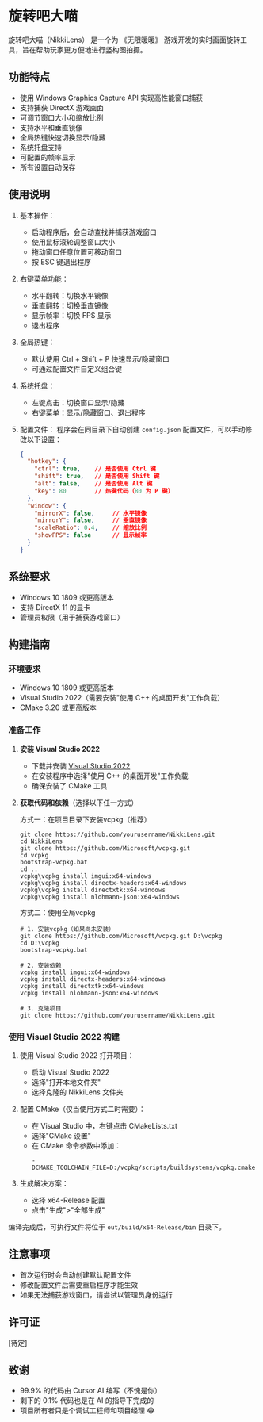 # 旋转吧大喵

旋转吧大喵（NikkiLens） 是一个为 《无限暖暖》 游戏开发的实时画面旋转工具，旨在帮助玩家更方便地进行竖构图拍摄。

## 功能特点

- 使用 Windows Graphics Capture API 实现高性能窗口捕获
- 支持捕获 DirectX 游戏画面
- 可调节窗口大小和缩放比例
- 支持水平和垂直镜像
- 全局热键快速切换显示/隐藏
- 系统托盘支持
- 可配置的帧率显示
- 所有设置自动保存

## 使用说明

1. 基本操作：
   - 启动程序后，会自动查找并捕获游戏窗口
   - 使用鼠标滚轮调整窗口大小
   - 拖动窗口任意位置可移动窗口
   - 按 ESC 键退出程序

2. 右键菜单功能：
   - 水平翻转：切换水平镜像
   - 垂直翻转：切换垂直镜像
   - 显示帧率：切换 FPS 显示
   - 退出程序

3. 全局热键：
   - 默认使用 Ctrl + Shift + P 快速显示/隐藏窗口
   - 可通过配置文件自定义组合键

4. 系统托盘：
   - 左键点击：切换窗口显示/隐藏
   - 右键菜单：显示/隐藏窗口、退出程序

5. 配置文件：
   程序会在同目录下自动创建 `config.json` 配置文件，可以手动修改以下设置：
   ```json
   {
     "hotkey": {
       "ctrl": true,    // 是否使用 Ctrl 键
       "shift": true,   // 是否使用 Shift 键
       "alt": false,    // 是否使用 Alt 键
       "key": 80        // 热键代码（80 为 P 键）
     },
     "window": {
       "mirrorX": false,     // 水平镜像
       "mirrorY": false,     // 垂直镜像
       "scaleRatio": 0.4,    // 缩放比例
       "showFPS": false      // 显示帧率
     }
   }
   ```

## 系统要求

- Windows 10 1809 或更高版本
- 支持 DirectX 11 的显卡
- 管理员权限（用于捕获游戏窗口）

## 构建指南

### 环境要求

- Windows 10 1809 或更高版本
- Visual Studio 2022（需要安装"使用 C++ 的桌面开发"工作负载）
- CMake 3.20 或更高版本

### 准备工作

1. **安装 Visual Studio 2022**
   - 下载并安装 [Visual Studio 2022](https://visualstudio.microsoft.com/vs/)
   - 在安装程序中选择"使用 C++ 的桌面开发"工作负载
   - 确保安装了 CMake 工具

2. **获取代码和依赖**（选择以下任一方式）

   方式一：在项目目录下安装vcpkg（推荐）
   ```batch
   git clone https://github.com/yourusername/NikkiLens.git
   cd NikkiLens
   git clone https://github.com/Microsoft/vcpkg.git
   cd vcpkg
   bootstrap-vcpkg.bat
   cd ..
   vcpkg\vcpkg install imgui:x64-windows
   vcpkg\vcpkg install directx-headers:x64-windows
   vcpkg\vcpkg install directxtk:x64-windows
   vcpkg\vcpkg install nlohmann-json:x64-windows
   ```

   方式二：使用全局vcpkg
   ```batch
   # 1. 安装vcpkg（如果尚未安装）
   git clone https://github.com/Microsoft/vcpkg.git D:\vcpkg
   cd D:\vcpkg
   bootstrap-vcpkg.bat
   
   # 2. 安装依赖
   vcpkg install imgui:x64-windows
   vcpkg install directx-headers:x64-windows
   vcpkg install directxtk:x64-windows
   vcpkg install nlohmann-json:x64-windows
   
   # 3. 克隆项目
   git clone https://github.com/yourusername/NikkiLens.git
   ```

### 使用 Visual Studio 2022 构建

1. 使用 Visual Studio 2022 打开项目：
   - 启动 Visual Studio 2022
   - 选择"打开本地文件夹"
   - 选择克隆的 NikkiLens 文件夹

2. 配置 CMake（仅当使用方式二时需要）：
   - 在 Visual Studio 中，右键点击 CMakeLists.txt
   - 选择"CMake 设置"
   - 在 CMake 命令参数中添加：
     ```
     -DCMAKE_TOOLCHAIN_FILE=D:/vcpkg/scripts/buildsystems/vcpkg.cmake
     ```

3. 生成解决方案：
   - 选择 x64-Release 配置
   - 点击"生成">"全部生成"

编译完成后，可执行文件将位于 `out/build/x64-Release/bin` 目录下。

## 注意事项

- 首次运行时会自动创建默认配置文件
- 修改配置文件后需要重启程序才能生效
- 如果无法捕获游戏窗口，请尝试以管理员身份运行

## 许可证

[待定]

## 致谢

- 99.9% 的代码由 Cursor AI 编写（不愧是你）
- 剩下的 0.1% 代码也是在 AI 的指导下完成的
- 项目所有者只是个调试工程师和项目经理 😂